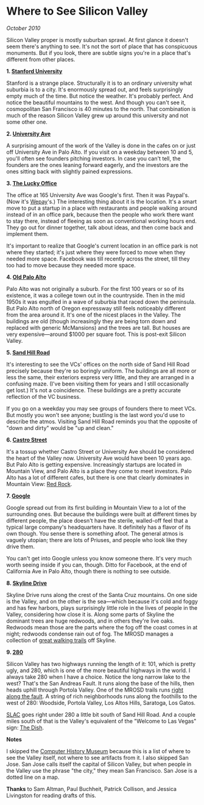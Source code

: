 # Where to See Silicon Valley

_October 2010_

Silicon Valley proper is mostly suburban sprawl. At first glance it doesn't seem there's anything to see. It's not the sort of place that has conspicuous monuments. But if you look, there are subtle signs you're in a place that's different from other places.

**1. [Stanford University](http://maps.google.com/maps?q=stanford+university)**

Stanford is a strange place. Structurally it is to an ordinary university what suburbia is to a city. It's enormously spread out, and feels surprisingly empty much of the time. But notice the weather. It's probably perfect. And notice the beautiful mountains to the west. And though you can't see it, cosmopolitan San Francisco is 40 minutes to the north. That combination is much of the reason Silicon Valley grew up around this university and not some other one.

**2. [University Ave](http://maps.google.com/maps?q=university+and+ramona+palo+alto)**

A surprising amount of the work of the Valley is done in the cafes on or just off University Ave in Palo Alto. If you visit on a weekday between 10 and 5, you'll often see founders pitching investors. In case you can't tell, the founders are the ones leaning forward eagerly, and the investors are the ones sitting back with slightly pained expressions.

**3. [The Lucky Office](http://maps.google.com/maps?q=165+university+ave+palo+alto)**

The office at 165 University Ave was Google's first. Then it was Paypal's. (Now it's [Wepay](http://wepay.com)'s.) The interesting thing about it is the location. It's a smart move to put a startup in a place with restaurants and people walking around instead of in an office park, because then the people who work there want to stay there, instead of fleeing as soon as conventional working hours end. They go out for dinner together, talk about ideas, and then come back and implement them.

It's important to realize that Google's current location in an office park is not where they started; it's just where they were forced to move when they needed more space. Facebook was till recently across the street, till they too had to move because they needed more space.

**4. [Old Palo Alto](http://maps.google.com/maps?q=old+palo+alto)**

Palo Alto was not originally a suburb. For the first 100 years or so of its existence, it was a college town out in the countryside. Then in the mid 1950s it was engulfed in a wave of suburbia that raced down the peninsula. But Palo Alto north of Oregon expressway still feels noticeably different from the area around it. It's one of the nicest places in the Valley. The buildings are old (though increasingly they are being torn down and replaced with generic McMansions) and the trees are tall. But houses are very expensive—around $1000 per square foot. This is post-exit Silicon Valley.

**5. [Sand Hill Road](http://maps.google.com/maps?q=2900+sand+hill+road+menlo+park)**

It's interesting to see the VCs' offices on the north side of Sand Hill Road precisely because they're so boringly uniform. The buildings are all more or less the same, their exteriors express very little, and they are arranged in a confusing maze. (I've been visiting them for years and I still occasionally get lost.) It's not a coincidence. These buildings are a pretty accurate reflection of the VC business.

If you go on a weekday you may see groups of founders there to meet VCs. But mostly you won't see anyone; bustling is the last word you'd use to describe the atmos. Visiting Sand Hill Road reminds you that the opposite of "down and dirty" would be "up and clean."

**6. [Castro Street](http://maps.google.com/maps?q=castro+and+villa+mountain+view)**

It's a tossup whether Castro Street or University Ave should be considered the heart of the Valley now. University Ave would have been 10 years ago. But Palo Alto is getting expensive. Increasingly startups are located in Mountain View, and Palo Alto is a place they come to meet investors. Palo Alto has a lot of different cafes, but there is one that clearly dominates in Mountain View: [Red Rock](http://maps.google.com/places/us/ca/mountain-view/castro-st/201/-red-rock-coffee).

**7. [Google](http://maps.google.com/maps?q=charleston+road+mountain+view)**

Google spread out from its first building in Mountain View to a lot of the surrounding ones. But because the buildings were built at different times by different people, the place doesn't have the sterile, walled-off feel that a typical large company's headquarters have. It definitely has a flavor of its own though. You sense there is something afoot. The general atmos is vaguely utopian; there are lots of Priuses, and people who look like they drive them.

You can't get into Google unless you know someone there. It's very much worth seeing inside if you can, though. Ditto for Facebook, at the end of California Ave in Palo Alto, though there is nothing to see outside.

**8. [Skyline Drive](http://maps.google.com/maps?q=skylonda)**

Skyline Drive runs along the crest of the Santa Cruz mountains. On one side is the Valley, and on the other is the sea—which because it's cold and foggy and has few harbors, plays surprisingly little role in the lives of people in the Valley, considering how close it is. Along some parts of Skyline the dominant trees are huge redwoods, and in others they're live oaks. Redwoods mean those are the parts where the fog off the coast comes in at night; redwoods condense rain out of fog. The MROSD manages a collection of [great walking trails](http://www.openspace.org/) off Skyline.

**9. [280](http://maps.google.com/maps?q=interstate+280+san+mateo)**

Silicon Valley has two highways running the length of it: 101, which is pretty ugly, and 280, which is one of the more beautiful highways in the world. I always take 280 when I have a choice. Notice the long narrow lake to the west? That's the San Andreas Fault. It runs along the base of the hills, then heads uphill through Portola Valley. One of the MROSD trails runs [right along the fault](http://www.openspace.org/preserves/pr_los_trancos.asp). A string of rich neighborhoods runs along the foothills to the west of 280: Woodside, Portola Valley, Los Altos Hills, Saratoga, Los Gatos.

[SLAC](http://www.flickr.com/photos/38037974@N00/3890299362/) goes right under 280 a little bit south of Sand Hill Road. And a couple miles south of that is the Valley's equivalent of the "Welcome to Las Vegas" sign: [The Dish](http://www.flickr.com/photos/paulbarroga/3443486941/).

**Notes**

I skipped the [Computer History Museum](http://www.computerhistory.org/) because this is a list of where to see the Valley itself, not where to see artifacts from it. I also skipped San Jose. San Jose calls itself the capital of Silicon Valley, but when people in the Valley use the phrase "the city," they mean San Francisco. San Jose is a dotted line on a map.

**Thanks** to Sam Altman, Paul Buchheit, Patrick Collison, and Jessica Livingston for reading drafts of this.